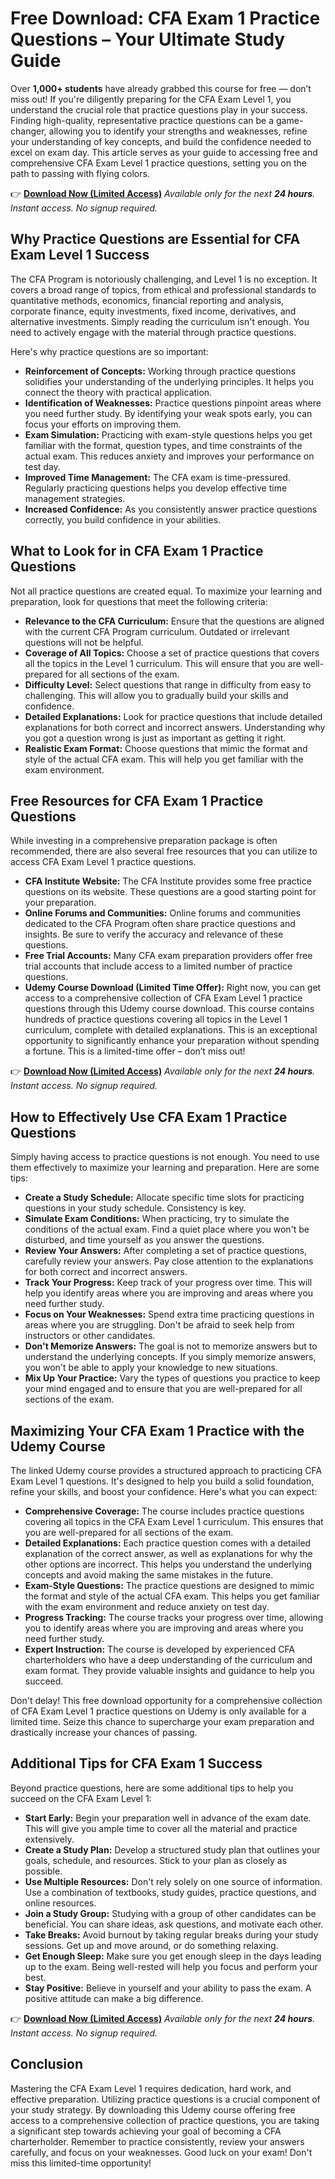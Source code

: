 # Free Download: CFA Exam 1 Practice Questions – Your Ultimate Study Guide

Over **1,000+ students** have already grabbed this course for free — don’t miss out! If you're diligently preparing for the CFA Exam Level 1, you understand the crucial role that practice questions play in your success. Finding high-quality, representative practice questions can be a game-changer, allowing you to identify your strengths and weaknesses, refine your understanding of key concepts, and build the confidence needed to excel on exam day. This article serves as your guide to accessing free and comprehensive CFA Exam Level 1 practice questions, setting you on the path to passing with flying colors.

👉 [**Download Now (Limited Access)**](https://udemywork.com/cfa-exam-1-practice-questions)
_Available only for the next **24 hours**. Instant access. No signup required._

## Why Practice Questions are Essential for CFA Exam Level 1 Success

The CFA Program is notoriously challenging, and Level 1 is no exception. It covers a broad range of topics, from ethical and professional standards to quantitative methods, economics, financial reporting and analysis, corporate finance, equity investments, fixed income, derivatives, and alternative investments. Simply reading the curriculum isn't enough. You need to actively engage with the material through practice questions.

Here's why practice questions are so important:

*   **Reinforcement of Concepts:** Working through practice questions solidifies your understanding of the underlying principles. It helps you connect the theory with practical application.
*   **Identification of Weaknesses:** Practice questions pinpoint areas where you need further study. By identifying your weak spots early, you can focus your efforts on improving them.
*   **Exam Simulation:** Practicing with exam-style questions helps you get familiar with the format, question types, and time constraints of the actual exam. This reduces anxiety and improves your performance on test day.
*   **Improved Time Management:** The CFA exam is time-pressured. Regularly practicing questions helps you develop effective time management strategies.
*   **Increased Confidence:** As you consistently answer practice questions correctly, you build confidence in your abilities.

## What to Look for in CFA Exam 1 Practice Questions

Not all practice questions are created equal. To maximize your learning and preparation, look for questions that meet the following criteria:

*   **Relevance to the CFA Curriculum:** Ensure that the questions are aligned with the current CFA Program curriculum. Outdated or irrelevant questions will not be helpful.
*   **Coverage of All Topics:** Choose a set of practice questions that covers all the topics in the Level 1 curriculum. This will ensure that you are well-prepared for all sections of the exam.
*   **Difficulty Level:** Select questions that range in difficulty from easy to challenging. This will allow you to gradually build your skills and confidence.
*   **Detailed Explanations:** Look for practice questions that include detailed explanations for both correct and incorrect answers. Understanding why you got a question wrong is just as important as getting it right.
*   **Realistic Exam Format:** Choose questions that mimic the format and style of the actual CFA exam. This will help you get familiar with the exam environment.

## Free Resources for CFA Exam 1 Practice Questions

While investing in a comprehensive preparation package is often recommended, there are also several free resources that you can utilize to access CFA Exam Level 1 practice questions.

*   **CFA Institute Website:** The CFA Institute provides some free practice questions on its website. These questions are a good starting point for your preparation.
*   **Online Forums and Communities:** Online forums and communities dedicated to the CFA Program often share practice questions and insights. Be sure to verify the accuracy and relevance of these questions.
*   **Free Trial Accounts:** Many CFA exam preparation providers offer free trial accounts that include access to a limited number of practice questions.
*   **Udemy Course Download (Limited Time Offer):** Right now, you can get access to a comprehensive collection of CFA Exam Level 1 practice questions through this Udemy course download. This course contains hundreds of practice questions covering all topics in the Level 1 curriculum, complete with detailed explanations. This is an exceptional opportunity to significantly enhance your preparation without spending a fortune. This is a limited-time offer – don’t miss out!

👉 [**Download Now (Limited Access)**](https://udemywork.com/cfa-exam-1-practice-questions)
_Available only for the next **24 hours**. Instant access. No signup required._

## How to Effectively Use CFA Exam 1 Practice Questions

Simply having access to practice questions is not enough. You need to use them effectively to maximize your learning and preparation. Here are some tips:

*   **Create a Study Schedule:** Allocate specific time slots for practicing questions in your study schedule. Consistency is key.
*   **Simulate Exam Conditions:** When practicing, try to simulate the conditions of the actual exam. Find a quiet place where you won't be disturbed, and time yourself as you answer the questions.
*   **Review Your Answers:** After completing a set of practice questions, carefully review your answers. Pay close attention to the explanations for both correct and incorrect answers.
*   **Track Your Progress:** Keep track of your progress over time. This will help you identify areas where you are improving and areas where you need further study.
*   **Focus on Your Weaknesses:** Spend extra time practicing questions in areas where you are struggling. Don't be afraid to seek help from instructors or other candidates.
*   **Don't Memorize Answers:** The goal is not to memorize answers but to understand the underlying concepts. If you simply memorize answers, you won't be able to apply your knowledge to new situations.
*   **Mix Up Your Practice:** Vary the types of questions you practice to keep your mind engaged and to ensure that you are well-prepared for all sections of the exam.

## Maximizing Your CFA Exam 1 Practice with the Udemy Course

The linked Udemy course provides a structured approach to practicing CFA Exam Level 1 questions. It's designed to help you build a solid foundation, refine your skills, and boost your confidence. Here's what you can expect:

*   **Comprehensive Coverage:** The course includes practice questions covering all topics in the CFA Exam Level 1 curriculum. This ensures that you are well-prepared for all sections of the exam.
*   **Detailed Explanations:** Each practice question comes with a detailed explanation of the correct answer, as well as explanations for why the other options are incorrect. This helps you understand the underlying concepts and avoid making the same mistakes in the future.
*   **Exam-Style Questions:** The practice questions are designed to mimic the format and style of the actual CFA exam. This helps you get familiar with the exam environment and reduce anxiety on test day.
*   **Progress Tracking:** The course tracks your progress over time, allowing you to identify areas where you are improving and areas where you need further study.
*   **Expert Instruction:** The course is developed by experienced CFA charterholders who have a deep understanding of the curriculum and exam format. They provide valuable insights and guidance to help you succeed.

Don't delay! This free download opportunity for a comprehensive collection of CFA Exam Level 1 practice questions on Udemy is only available for a limited time. Seize this chance to supercharge your exam preparation and drastically increase your chances of passing.

## Additional Tips for CFA Exam 1 Success

Beyond practice questions, here are some additional tips to help you succeed on the CFA Exam Level 1:

*   **Start Early:** Begin your preparation well in advance of the exam date. This will give you ample time to cover all the material and practice extensively.
*   **Create a Study Plan:** Develop a structured study plan that outlines your goals, schedule, and resources. Stick to your plan as closely as possible.
*   **Use Multiple Resources:** Don't rely solely on one source of information. Use a combination of textbooks, study guides, practice questions, and online resources.
*   **Join a Study Group:** Studying with a group of other candidates can be beneficial. You can share ideas, ask questions, and motivate each other.
*   **Take Breaks:** Avoid burnout by taking regular breaks during your study sessions. Get up and move around, or do something relaxing.
*   **Get Enough Sleep:** Make sure you get enough sleep in the days leading up to the exam. Being well-rested will help you focus and perform your best.
*   **Stay Positive:** Believe in yourself and your ability to pass the exam. A positive attitude can make a big difference.

👉 [**Download Now (Limited Access)**](https://udemywork.com/cfa-exam-1-practice-questions)
_Available only for the next **24 hours**. Instant access. No signup required._

## Conclusion

Mastering the CFA Exam Level 1 requires dedication, hard work, and effective preparation. Utilizing practice questions is a crucial component of your study strategy. By downloading this Udemy course offering free access to a comprehensive collection of practice questions, you are taking a significant step towards achieving your goal of becoming a CFA charterholder. Remember to practice consistently, review your answers carefully, and focus on your weaknesses. Good luck on your exam! Don't miss this limited-time opportunity!
